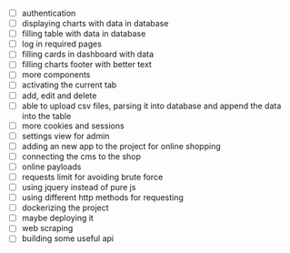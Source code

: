 - [ ] authentication
- [ ] displaying charts with data in database
- [ ] filling table with data in database
- [ ] log in required pages
- [ ] filling cards in dashboard with data
- [ ] filling charts footer with better text
- [ ] more components
- [ ] activating the current tab
- [ ] add, edit and delete
- [ ] able to upload csv files, parsing it into database and append the data into the table
- [ ] more cookies and sessions
- [ ] settings view for admin
- [ ] adding an new app to the project for online shopping
- [ ] connecting the cms to the shop
- [ ] online payloads
- [ ] requests limit for avoiding brute force
- [ ] using jquery instead of pure js
- [ ] using different http methods for requesting
- [ ] dockerizing the project
- [ ] maybe deploying it
- [ ] web scraping
- [ ] building some useful api
